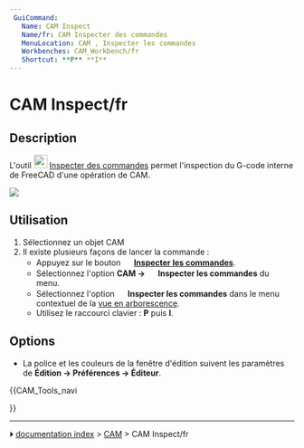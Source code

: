 ```yaml
---
 GuiCommand:
   Name: CAM Inspect
   Name/fr: CAM Inspecter des commandes
   MenuLocation: CAM , Inspecter les commandes
   Workbenches: CAM_Workbench/fr
   Shortcut: **P** **I**
---
```


# CAM Inspect/fr



## Description

L\'outil <img alt="" src=images/CAM_Inspect.svg  style="width:24px;"> [Inspecter des commandes](CAM_Inspect/fr.md) permet l\'inspection du G-code interne de FreeCAD d\'une opération de CAM.

![](images/Path_inspector.jpg )



## Utilisation

1.  Sélectionnez un objet CAM
2.  Il existe plusieurs façons de lancer la commande :
    -   Appuyez sur le bouton **<img src="images/CAM_Inspect.svg" width=16px> [Inspecter les commandes](CAM_Inspect/fr.md)**.
    -   Sélectionnez l\'option **CAM → <img src="images/CAM_Inspect.svg" width=16px> Inspecter les commandes** du menu.
    -   Sélectionnez l\'option **<img src="images/CAM_Inspect.svg" width=16px> Inspecter les commandes** dans le menu contextuel de la [vue en arborescence](Tree_view/fr.md).
    -   Utilisez le raccourci clavier : **P** puis **I**.



## Options

-   La police et les couleurs de la fenêtre d\'édition suivent les paramètres de **Édition → Préférences → Éditeur**.





{{CAM_Tools_navi

}}



---
⏵ [documentation index](../README.md) > [CAM](CAM_Workbench.md) > CAM Inspect/fr
